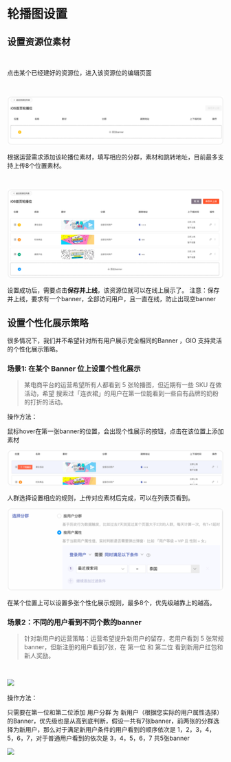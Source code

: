 # 轮播图设置

## 设置资源位素材 <a id="she-zhi-zi-yuan-wei-su-cai"></a>

‌

点击某个已经建好的资源位，进入该资源位的编辑页面​

‌

![](../../../../.gitbook/assets/image%20%28362%29.png)

根据运营需求添加该轮播位素材，填写相应的分群，素材和跳转地址，目前最多支持上传8个位置素材。​

‌

![](../../../../.gitbook/assets/image%20%28363%29.png)

设置成功后，需要点击**保存并上线**，该资源位就可以在线上展示了。 注意：保存并上线，要求有一个banner，全部访问用户，且一直在线，防止出现空banner‌

## 设置个性化展示策略 <a id="she-zhi-ge-xing-hua-zhan-shi-ce-lve"></a>

‌很多情况下，我们并不希望针对所有用户展示完全相同的Banner ，GIO 支持灵活的个性化展示策略。‌

### 场景1: 在某个 Banner 位上设置个性化展示 <a id="chang-jing-1-zai-mou-ge-banner-wei-shang-she-zhi-ge-xing-hua-zhan-shi"></a>

> 某电商平台的运营希望所有人都看到 5 张轮播图，但近期有一些 SKU 在做活动，希望 搜索过「连衣裙」的用户在第一位能看到一些自有品牌的奶粉的打折的活动。

操作方法：‌

鼠标hover在第一张banner的位置，会出现个性展示的按钮，点击在该位置上添加素材​‌

![](../../../../.gitbook/assets/image%20%28358%29.png)

人群选择设置相应的规则，上传对应素材后完成，可以在列表页看到。‌

![](../../../../.gitbook/assets/image%20%28365%29.png)

在某个位置上可以设置多张个性化展示规则，最多8个，优先级越靠上的越高。‌

### 场景2：不同的用户看到不同个数的banner <a id="chang-jing-2-bu-tong-de-yong-hu-kan-dao-bu-tong-ge-shu-de-banner"></a>

> 针对新用户的运营策略：运营希望提升新用户的留存，老用户看到 5 张常规banner，但新注册的用户看到7张，在 第一位 和 第二位 看到新用户红包和新人奖励。

​‌

![](https://gblobscdn.gitbook.com/assets%2F-Lpwgem-x8KzhBglybzw%2F-Lyb8HQAdQZpjqs4ukbL%2F-Lyb9Vooyt1oE0mUaevG%2F%E5%AF%B9%E6%AF%94.png?alt=media&token=763c278e-08a0-47b1-95fe-de27dd0830a9)

操作方法：‌

只需要在第一位和第二位添加 用户分群 为 新用户（根据您实际的用户属性选择）的Banner，优先级也是从高到底判断，假设一共有7张banner，前两张的分群选择为新用户，那么对于满足新用户条件的用户看到的顺序依次是 1，2，3，4，5，6，7，对于普通用户看到的依次是 3，4，5，6，7 共5张banner​

![](https://gblobscdn.gitbook.com/assets%2F-Lpwgem-x8KzhBglybzw%2F-Lyb8HQAdQZpjqs4ukbL%2F-Lyb9PjVSVlLOgz8pCFs%2F%E7%BC%96%E8%BE%91%E5%AE%8C%E6%88%90.png?alt=media&token=23a80547-0154-4899-9444-12528f39cf04)

​

​


